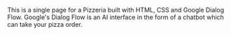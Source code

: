 This is a single page for a Pizzeria built with HTML, CSS and Google Dialog Flow.
Google's Dialog Flow is an AI interface in the form of a chatbot which can take your pizza order.